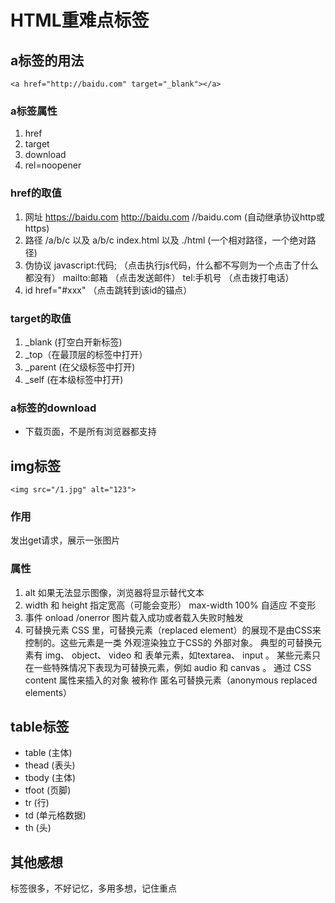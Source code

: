 # HTML重难点标签

## a标签的用法

    <a href="http://baidu.com" target="_blank"></a>

### a标签属性
1. href
2. target
3. download
4. rel=noopener

### href的取值
1. 网址
   https://baidu.com
   http://baidu.com
   //baidu.com (自动继承协议http或https)
2. 路径
   /a/b/c 以及 a/b/c
   index.html 以及 ./html (一个相对路径，一个绝对路径)
3. 伪协议
   javascript:代码;  （点击执行js代码，什么都不写则为一个点击了什么都没有）
   mailto:邮箱    （点击发送邮件）
   tel:手机号       （点击拨打电话）
4. id
   href="#xxx" （点击跳转到该id的锚点）
### target的取值
1. _blank (打空白开新标签)
2. _top（在最顶层的标签中打开）
3. _parent (在父级标签中打开)
4. _self (在本级标签中打开)

### a标签的download
* 下载页面，不是所有浏览器都支持
  
## img标签
    <img src="/1.jpg" alt="123">

### 作用
发出get请求，展示一张图片
### 属性
1. alt
   如果无法显示图像，浏览器将显示替代文本
2. width 和 height
   指定宽高（可能会变形）
   max-width 100%
   自适应 不变形
3. 事件 onload /onerror
   图片载入成功或者载入失败时触发
4. 可替换元素
   CSS 里，可替换元素（replaced element）的展现不是由CSS来控制的。这些元素是一类 外观渲染独立于CSS的 外部对象。 典型的可替换元素有 img、 object、 video 和 表单元素，如textarea、 input 。 某些元素只在一些特殊情况下表现为可替换元素，例如 audio 和 canvas 。 通过 CSS content 属性来插入的对象 被称作 匿名可替换元素（anonymous replaced elements）
## table标签
* table (主体)
* thead (表头)
* tbody (主体)
* tfoot (页脚)
* tr (行)
* td (单元格数据)
* th (头)

## 其他感想
标签很多，不好记忆，多用多想，记住重点
